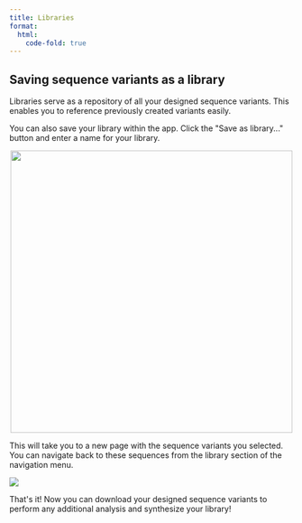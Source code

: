 ```yaml
---
title: Libraries
format:
  html:
    code-fold: true
---
```


## Saving sequence variants as a library

Libraries serve as a repository of all your designed sequence variants.
This enables you to reference previously created variants easily.

You can also save your library within the app. Click the "Save as
library..." button and enter a name for your library.

<p align="center">
<img src="/main_tutorial_images/26_save_library.png" width="500">
</p>

This will take you to a new page with the sequence variants you
selected. You can navigate back to these sequences from the library
section of the navigation menu.

![](/main_tutorial_images/27_variant.png)

That's it! Now you can download your designed sequence variants to
perform any additional analysis and synthesize your library!
